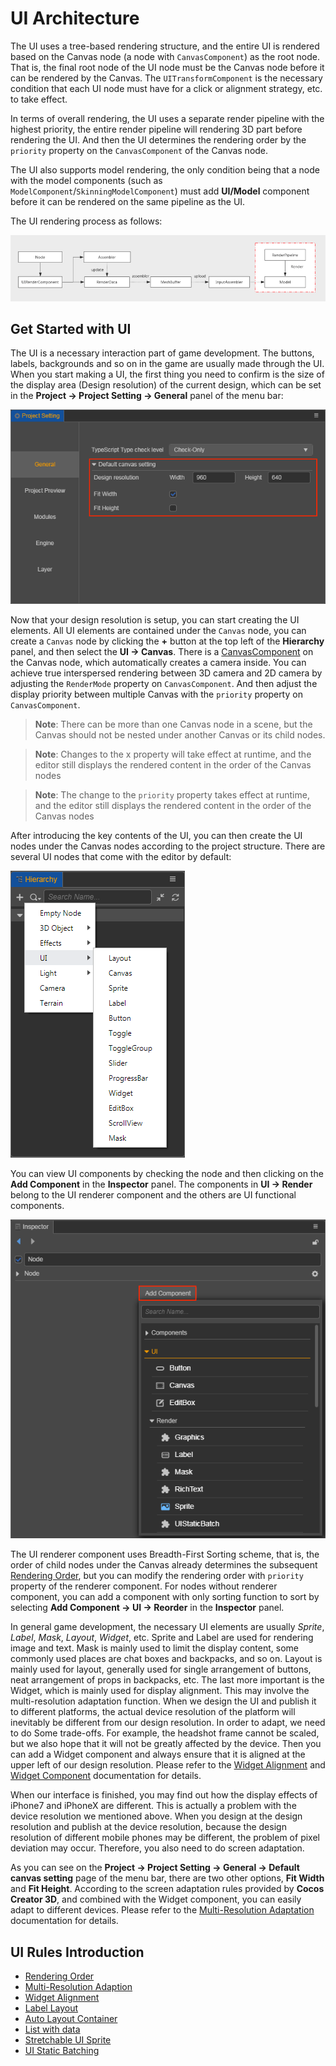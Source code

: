 # UI Architecture

The UI uses a tree-based rendering structure, and the entire UI is rendered based on the Canvas node (a node with `CanvasComponent`) as the root node. That is, the final root node of the UI node must be the Canvas node before it can be rendered by the Canvas. The `UITransformComponent` is the necessary condition that each UI node must have for a click or alignment strategy, etc. to take effect.

In terms of overall rendering, the UI uses a separate render pipeline with the highest priority, the entire render pipeline will rendering 3D part before rendering the UI. And then the UI determines the rendering order by the `priority` property on the `CanvasComponent` of the Canvas node.

The UI also supports model rendering, the only condition being that a node with the model components (such as `ModelComponent`/`SkinningModelComponent`) must add __UI/Model__ component before it can be rendered on the same pipeline as the UI.

The UI rendering process as follows:

![render](render.png)

## Get Started with UI

The UI is a necessary interaction part of game development. The buttons, labels, backgrounds and so on in the game are usually made through the UI. When you start making a UI, the first thing you need to confirm is the size of the display area (Design resolution) of the current design, which can be set in the __Project -> Project Setting -> General__ panel of the menu bar:

![resolution-config](multi-resolution/resolution_config.png)

Now that your design resolution is setup, you can start creating the UI elements. All UI elements are contained under the `Canvas` node, you can create a `Canvas` node by clicking the __+__ button at the top left of the __Hierarchy__ panel, and then select the __UI -> Canvas__. There is a [CanvasComponent](../editor/canvas.md) on the Canvas node, which automatically creates a camera inside. You can achieve true interspersed rendering between 3D camera and 2D camera by adjusting the `RenderMode` property on `CanvasComponent`. And then adjust the display priority between multiple Canvas with the `priority` property on `CanvasComponent`.

> __Note__: There can be more than one Canvas node in a scene, but the Canvas should not be nested under another Canvas or its child nodes.

> __Note__: Changes to the x property will take effect at runtime, and the editor still displays the rendered content in the order of the Canvas nodes

> __Note__: The change to the `priority` property takes effect at runtime, and the editor still displays the rendered content in the order of the Canvas nodes

After introducing the key contents of the UI, you can then create the UI nodes under the Canvas nodes according to the project structure. There are several UI nodes that come with the editor by default:

![create-ui](../editor/create-ui.png)

You can view UI components by checking the node and then clicking on the __Add Component__ in the __Inspector__ panel. The components in __UI -> Render__ belong to the UI renderer component and the others are UI functional components.

![add-component](../editor/add-component.png)

The UI renderer component uses Breadth-First Sorting scheme, that is, the order of child nodes under the Canvas already determines the subsequent [Rendering Order](priority.md), but you can modify the rendering order with `priority` property of the renderer component. For nodes without renderer component, you can add a component with only sorting function to sort by selecting __Add Component -> UI -> Reorder__ in the __Inspector__ panel.

In general game development, the necessary UI elements are usually *Sprite*, *Label*, *Mask*, *Layout*, *Widget*, etc. Sprite and Label are used for rendering image and text. Mask is mainly used to limit the display content, some commonly used places are chat boxes and backpacks, and so on. Layout is mainly used for layout, generally used for single arrangement of buttons, neat arrangement of props in backpacks, etc. The last more important is the Widget, which is mainly used for display alignment. This may involve the multi-resolution adaptation function. When we design the UI and publish it to different platforms, the actual device resolution of the platform will inevitably be different from our design resolution. In order to adapt, we need to do Some trade-offs. For example, the headshot frame cannot be scaled, but we also hope that it will not be greatly affected by the device. Then you can add a Widget component and always ensure that it is aligned at the upper left of our design resolution. Please refer to the [Widget Alignment](widget-align.md) and [Widget Component](../editor/widget.md) documentation for details.

When our interface is finished, you may find out how the display effects of iPhone7 and iPhoneX are different. This is actually a problem with the device resolution we mentioned above. When you design at the design resolution and publish at the device resolution, because the design resolution of different mobile phones may be different, the problem of pixel deviation may occur. Therefore, you also need to do screen adaptation.

As you can see on the __Project -> Project Setting -> General -> Default canvas setting__ page of the menu bar, there are two other options, __Fit Width__ and __Fit Height__. According to the screen adaptation rules provided by **Cocos Creator 3D**, and combined with the Widget component, you can easily adapt to different devices. Please refer to the [Multi-Resolution Adaptation](multi-resolution.md) documentation for details.

## UI Rules Introduction

- [Rendering Order](priority.md)
- [Multi-Resolution Adaption](multi-resolution.md)
- [Widget Alignment](widget-align.md)
- [Label Layout](label-layout.md)
- [Auto Layout Container](auto-layout.md)
- [List with data](list-with-data.md)
- [Stretchable UI Sprite](sliced-sprite.md)
- [UI Static Batching](../editor/ui-static.md)
